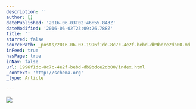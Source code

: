 ```yaml
---
description: ''
author: []
datePublished: '2016-06-03T02:46:55.843Z'
dateModified: '2016-06-02T23:09:26.788Z'
title: ''
starred: false
sourcePath: _posts/2016-06-03-1996f1dc-8c7c-4e2f-bebd-db9bdce2db00.md
inFeed: true
hasPage: true
inNav: false
url: 1996f1dc-8c7c-4e2f-bebd-db9bdce2db00/index.html
_context: 'http://schema.org'
_type: Article

---
```

![](https://the-grid-user-content.s3-us-west-2.amazonaws.com/b4c518d9-e934-4c2f-9b27-379072169120.jpg)
